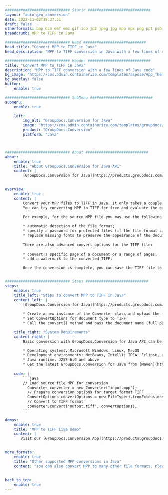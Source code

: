 ```yaml
---
############################# Static ############################
layout: "auto-gen-conversion"
date: 2022-11-02T19:37:51
draft: false
otherformats: bmp dcm emf emz gif ico jp2 jpeg jpg mpp mpx png ppt psb psd svg svgz tga tif tiff webp wmf wmz xer
breadcrumb: MPP to TIFF in Java

############################# Head ############################
head_title: "Convert MPP to TIFF in Java"
head_description: "MPP to TIFF conversion in Java with a few lines of code. Convert over 160 file formats using the GroupDocs document conversion API for Java"

############################# Header ############################
title: "Convert MPP to TIFF in Java"
description: "MPP to TIFF conversion with a few lines of Java code"
bg_image: "https://cms.admin.containerize.com/templates/aspose/App_Themes/V3/images/bg/header1.png"
bg_overlay: false
button:
    enable: true

############################# SubMenu ############################
submenu:
    enable: true

    left:
        img_alt: "GroupDocs.Conversion for Java"
        image: "https://cms.admin.containerize.com/templates/groupdocs/images/product-logos/90x90-noborder/groupdocs-conversion-java.png"
        product: "GroupDocs.Conversion"
        platform: "Java"



############################# About ############################
about:
    enable: true
    title: "About GroupDocs.Conversion for Java API"
    content: |
        [GroupDocs.Conversion for Java](https://products.groupdocs.com/conversion/java/) is an advanced file format conversion API for converting between popular image and document formats such as Microsoft Office, OpenDocument, PDF, HTML, email, CAD. and much more with just a few lines of code. The native API automatically detects the formats of the original documents and offers many options for customizing the converted documents. Along with the function of extracting information from a document, it also supports caching of the conversion results to the local disk by default. However, any type of cache storage can be supported by implementing the appropriate interfaces - Amazon S3, Dropbox, Google Drive, Windows Azure, Reddis, or any others.
    

overview:
    enable: true
    content: |
        Convert your MPP files to TIFF in Java. It only takes a couple of lines of Java code on any platform of your choice, such as Windows, Linux, macOS.
        You can try converting MPP to TIFF for free and evaluate the quality of the conversion results. Along with simple file conversion scripts, you can try more sophisticated options for loading the MPP source file and storing the TIFF output. 
        
        For example, for the source MPP file you may use the following load options:

        * automatic detection of the file format;
        * specify a password for protected files (if the file format supports it);
        * replace missing fonts to preserve the appearance of the document.
        
        There are also advanced convert options for the TIFF file:

        * convert a specific page of a document or a range of pages;
        * add a watermark to the converted TIFF.

        Once the conversion is complete, you can save the TIFF file to your local file path or to any third party storage such as FTP, Amazon S3, Google Drive, Dropbox etc. Please note - to convert MPP to TIFF, you do not need to install any additional software, such as MS Office, Open Office, Adobe Acrobat Reader etc.


############################# Steps ############################
steps:
    enable: true
    title_left: "Steps to convert MPP to TIFF in Java"
    content_left: |
        [GroupDocs.Conversion for Java](https://products.groupdocs.com/conversion/java/) allows developers to easily convert MPP file to TIFF with a few lines of code.
        
        * Create a new instance of the Converter class and upload the file MPP with the full path
        * Set ConvertOptions for document type to TIFF
        * Call the convert() method and pass the document name (full path) and format (TIFF) as a parameter

    title_right: "System Requirements"
    content_right: |
        Basic conversion with GroupDocs.Conversion for Java API can be done with just a few lines of code. Our APIs are supported on all major platforms and operating systems. Before executing the code below, make sure you have the following prerequisites installed on your system.

        * Operating systems: Microsoft Windows, Linux, MacOS
        * Development environments: NetBeans, Intellij IDEA, Eclipse, etc.
        * Java runtime: J2SE 6.0 and above
        * Get the latest GroupDocs.Conversion for Java from [Maven](https://repository.groupdocs.com/webapp/#/artifacts/browse/tree/General/repo/com/groupdocs/groupdocs-conversion)
         
    code: |
        ```java    
        // Load source file MPP for conversion
          Converter converter = new Converter("input.mpp");
          // Prepare conversion options for target format TIFF
          ConvertOptions convertOptions = new FileType().fromExtension("tiff").getConvertOptions();
          // Convert to TIFF format
          converter.convert("output.tiff", convertOptions);
        ```

demos:
    enable: true
    title: "MPP to TIFF Live Demo"
    content: |
       Visit our [GroupDocs.Conversion App](https://products.groupdocs.app/conversion/family) website and try MPP to TIFF conversion now. The free demo has the following benefits
          

more_formats:
    enable: true
    title: "Other supported MPP conversions in Java"
    content: "You can also convert MPP to many other file formats. Please see the list below."
       
       
back_to_top:
    enable: true
---
```

